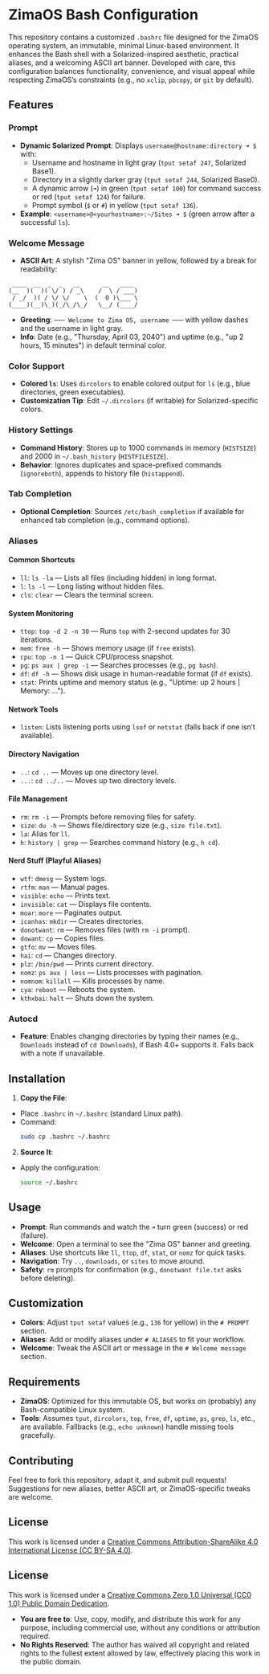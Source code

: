# ZimaOS Bash Configuration

This repository contains a customized `.bashrc` file designed for the ZimaOS operating system, an immutable, minimal Linux-based environment. It enhances the Bash shell with a Solarized-inspired aesthetic, practical aliases, and a welcoming ASCII art banner. Developed with care, this configuration balances functionality, convenience, and visual appeal while respecting ZimaOS’s constraints (e.g., no `xclip`, `pbcopy`, or `git` by default).

## Features

### Prompt

* **Dynamic Solarized Prompt**: Displays `username@hostname:directory ➜ $` with:
  * Username and hostname in light gray (`tput setaf 247`, Solarized Base1).
  * Directory in a slightly darker gray (`tput setaf 244`, Solarized Base0).
  * A dynamic arrow (`➜`) in green (`tput setaf 100`) for command success or red (`tput setaf 124`) for failure.
  * Prompt symbol (`$` or `#`) in yellow (`tput setaf 136`).
* **Example**: `<username>@<yourhostname>:~/Sites ➜ $` (green arrow after a successful `ls`).

### Welcome Message

* **ASCII Art**: A stylish "Zima OS" banner in yellow, followed by a break for readability:
```
 ____  __  _  _   __      __   ____ 
(__  )(  )( \/ ) / _\    /  \ / ___)
 / _/  )( / \/ \/    \  (  O )\___ \
(____)(__)\_)(_/\_/\_/   \__/ (____/
```
* **Greeting**: `─── Welcome to Zima OS, username ───` with yellow dashes and the username in light gray.
* **Info**: Date (e.g., "Thursday, April 03, 2040") and uptime (e.g., "up 2 hours, 15 minutes") in default terminal color.

### Color Support

* **Colored `ls`**: Uses `dircolors` to enable colored output for `ls` (e.g., blue directories, green executables).
* **Customization Tip**: Edit `~/.dircolors` (if writable) for Solarized-specific colors.

### History Settings

* **Command History**: Stores up to 1000 commands in memory (`HISTSIZE`) and 2000 in `~/.bash_history` (`HISTFILESIZE`).
* **Behavior**: Ignores duplicates and space-prefixed commands (`ignoreboth`), appends to history file (`histappend`).

### Tab Completion

* **Optional Completion**: Sources `/etc/bash_completion` if available for enhanced tab completion (e.g., command options).

### Aliases

#### Common Shortcuts

* `ll`: `ls -la` — Lists all files (including hidden) in long format.
* `l`: `ls -l` — Long listing without hidden files.
* `cls`: `clear` — Clears the terminal screen.

#### System Monitoring

* `ttop`: `top -d 2 -n 30` — Runs `top` with 2-second updates for 30 iterations.
* `mem`: `free -h` — Shows memory usage (if `free` exists).
* `cpu`: `top -n 1` — Quick CPU/process snapshot.
* `pg`: `ps aux | grep -i` — Searches processes (e.g., `pg bash`).
* `df`: `df -h` — Shows disk usage in human-readable format (if `df` exists).
* `stat`: Prints uptime and memory status (e.g., "Uptime: up 2 hours | Memory: ...").

#### Network Tools

* `listen`: Lists listening ports using `lsof` or `netstat` (falls back if one isn’t available).

#### Directory Navigation

* `..`: `cd ..` — Moves up one directory level.
* `...`: `cd ../..` — Moves up two directory levels.

#### File Management

* `rm`: `rm -i` — Prompts before removing files for safety.
* `size`: `du -h` — Shows file/directory size (e.g., `size file.txt`).
* `la`: Alias for `ll`.
* `h`: `history | grep` — Searches command history (e.g., `h cd`).

#### Nerd Stuff (Playful Aliases)

* `wtf`: `dmesg` — System logs.
* `rtfm`: `man` — Manual pages.
* `visible`: `echo` — Prints text.
* `invisible`: `cat` — Displays file contents.
* `moar`: `more` — Paginates output.
* `icanhas`: `mkdir` — Creates directories.
* `donotwant`: `rm` — Removes files (with `rm -i` prompt).
* `dowant`: `cp` — Copies files.
* `gtfo`: `mv` — Moves files.
* `hai`: `cd` — Changes directory.
* `plz`: `/bin/pwd` — Prints current directory.
* `nomz`: `ps aux | less` — Lists processes with pagination.
* `nomnom`: `killall` — Kills processes by name.
* `cya`: `reboot` — Reboots the system.
* `kthxbai`: `halt` — Shuts down the system.

### Autocd

* **Feature**: Enables changing directories by typing their names (e.g., `Downloads` instead of `cd Downloads`), if Bash 4.0+ supports it. Falls back with a note if unavailable.

## Installation

1. **Copy the File**:
 * Place `.bashrc` in `~/.bashrc` (standard Linux path).
 * Command:
   ```bash
   sudo cp .bashrc ~/.bashrc
   ```
2. **Source It**:
 * Apply the configuration:
   ```bash
   source ~/.bashrc
   ```

## Usage

* **Prompt**: Run commands and watch the `➜` turn green (success) or red (failure).
* **Welcome**: Open a terminal to see the "Zima OS" banner and greeting.
* **Aliases**: Use shortcuts like `ll`, `ttop`, `df`, `stat`, or `nomz` for quick tasks.
* **Navigation**: Try `..`, `downloads`, or `sites` to move around.
* **Safety**: `rm` prompts for confirmation (e.g., `donotwant file.txt` asks before deleting).

## Customization

* **Colors**: Adjust `tput setaf` values (e.g., `136` for yellow) in the `# PROMPT` section.
* **Aliases**: Add or modify aliases under `# ALIASES` to fit your workflow.
* **Welcome**: Tweak the ASCII art or message in the `# Welcome message` section.

## Requirements

* **ZimaOS**: Optimized for this immutable OS, but works on (probably) any Bash-compatible Linux system.
* **Tools**: Assumes `tput`, `dircolors`, `top`, `free`, `df`, `uptime`, `ps`, `grep`, `ls`, etc., are available. Fallbacks (e.g., `echo unknown`) handle missing tools gracefully.

## Contributing

Feel free to fork this repository, adapt it, and submit pull requests! Suggestions for new aliases, better ASCII art, or ZimaOS-specific tweaks are welcome.

## License
This work is licensed under a [Creative Commons Attribution-ShareAlike 4.0 International License (CC BY-SA 4.0)](https://creativecommons.org/licenses/by-sa/4.0/).

## License
This work is licensed under a [Creative Commons Zero 1.0 Universal (CC0 1.0) Public Domain Dedication](https://creativecommons.org/publicdomain/zero/1.0/).

* **You are free to**: Use, copy, modify, and distribute this work for any purpose, including commercial use, without any conditions or attribution required.
* **No Rights Reserved**: The author has waived all copyright and related rights to the fullest extent allowed by law, effectively placing this work in the public domain.
